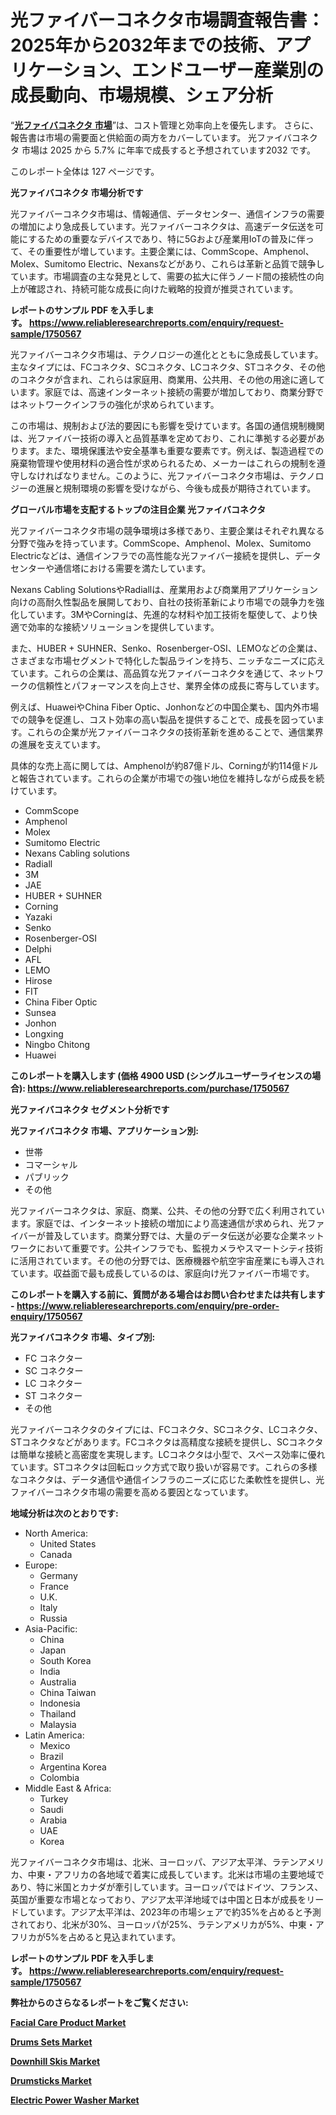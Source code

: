 <p><h1>光ファイバーコネクタ市場調査報告書：2025年から2032年までの技術、アプリケーション、エンドユーザー産業別の成長動向、市場規模、シェア分析</h1></p><p>&ldquo;<strong><a href="https://www.reliableresearchreports.com/optical-fiber-connectors-r1750567?utm_campaign=107&utm_medium=9&utm_source=Github&utm_content=ia&utm_term=06022025&utm_id=optical-fiber-connectors">光ファイバコネクタ 市場</a></strong>&rdquo;は、コスト管理と効率向上を優先します。 さらに、報告書は市場の需要面と供給面の両方をカバーしています。 光ファイバコネクタ 市場は 2025 から 5.7% に年率で成長すると予想されています2032 です。</p>
<p>このレポート全体は 127 ページです。</p>
<p><strong>光ファイバコネクタ 市場分析です</strong></p>
<p><p>光ファイバーコネクタ市場は、情報通信、データセンター、通信インフラの需要の増加により急成長しています。光ファイバーコネクタは、高速データ伝送を可能にするための重要なデバイスであり、特に5Gおよび産業用IoTの普及に伴って、その重要性が増しています。主要企業には、CommScope、Amphenol、Molex、Sumitomo Electric、Nexansなどがあり、これらは革新と品質で競争しています。市場調査の主な発見として、需要の拡大に伴うノード間の接続性の向上が確認され、持続可能な成長に向けた戦略的投資が推奨されています。</p></p>
<p><strong>レポートのサンプル PDF を入手します。&nbsp;<a href="https://www.reliableresearchreports.com/enquiry/request-sample/1750567?utm_campaign=107&utm_medium=9&utm_source=Github&utm_content=ia&utm_term=06022025&utm_id=optical-fiber-connectors">https://www.reliableresearchreports.com/enquiry/request-sample/1750567</a></strong></p>
<p><p>光ファイバーコネクタ市場は、テクノロジーの進化とともに急成長しています。主なタイプには、FCコネクタ、SCコネクタ、LCコネクタ、STコネクタ、その他のコネクタが含まれ、これらは家庭用、商業用、公共用、その他の用途に適しています。家庭では、高速インターネット接続の需要が増加しており、商業分野ではネットワークインフラの強化が求められています。</p><p>この市場は、規制および法的要因にも影響を受けています。各国の通信規制機関は、光ファイバー技術の導入と品質基準を定めており、これに準拠する必要があります。また、環境保護法や安全基準も重要な要素です。例えば、製造過程での廃棄物管理や使用材料の適合性が求められるため、メーカーはこれらの規制を遵守しなければなりません。このように、光ファイバーコネクタ市場は、テクノロジーの進展と規制環境の影響を受けながら、今後も成長が期待されています。</p></p>
<p><strong>グローバル市場を支配するトップの注目企業 光ファイバコネクタ</strong></p>
<p><p>光ファイバーコネクタ市場の競争環境は多様であり、主要企業はそれぞれ異なる分野で強みを持っています。CommScope、Amphenol、Molex、Sumitomo Electricなどは、通信インフラでの高性能な光ファイバー接続を提供し、データセンターや通信塔における需要を満たしています。</p><p>Nexans Cabling SolutionsやRadiallは、産業用および商業用アプリケーション向けの高耐久性製品を展開しており、自社の技術革新により市場での競争力を強化しています。3MやCorningは、先進的な材料や加工技術を駆使して、より快適で効率的な接続ソリューションを提供しています。</p><p>また、HUBER + SUHNER、Senko、Rosenberger-OSI、LEMOなどの企業は、さまざまな市場セグメントで特化した製品ラインを持ち、ニッチなニーズに応えています。これらの企業は、高品質な光ファイバーコネクタを通じて、ネットワークの信頼性とパフォーマンスを向上させ、業界全体の成長に寄与しています。</p><p>例えば、HuaweiやChina Fiber Optic、Jonhonなどの中国企業も、国内外市場での競争を促進し、コスト効率の高い製品を提供することで、成長を図っています。これらの企業が光ファイバーコネクタの技術革新を進めることで、通信業界の進展を支えています。</p><p>具体的な売上高に関しては、Amphenolが約87億ドル、Corningが約114億ドルと報告されています。これらの企業が市場での強い地位を維持しながら成長を続けています。</p></p>
<p><ul><li>CommScope</li><li>Amphenol</li><li>Molex</li><li>Sumitomo Electric</li><li>Nexans Cabling solutions</li><li>Radiall</li><li>3M</li><li>JAE</li><li>HUBER + SUHNER</li><li>Corning</li><li>Yazaki</li><li>Senko</li><li>Rosenberger-OSI</li><li>Delphi</li><li>AFL</li><li>LEMO</li><li>Hirose</li><li>FIT</li><li>China Fiber Optic</li><li>Sunsea</li><li>Jonhon</li><li>Longxing</li><li>Ningbo Chitong</li><li>Huawei</li></ul></p>
<p><strong>このレポートを購入します (価格 4900 USD (シングルユーザーライセンスの場合):&nbsp;<a href="https://www.reliableresearchreports.com/purchase/1750567?utm_campaign=107&utm_medium=9&utm_source=Github&utm_content=ia&utm_term=06022025&utm_id=optical-fiber-connectors">https://www.reliableresearchreports.com/purchase/1750567</a></strong></p>
<p><strong>光ファイバコネクタ セグメント分析です</strong></p>
<p><strong>光ファイバコネクタ 市場、アプリケーション別:</strong></p>
<p><ul><li>世帯</li><li>コマーシャル</li><li>パブリック</li><li>その他</li></ul></p>
<p><p>光ファイバーコネクタは、家庭、商業、公共、その他の分野で広く利用されています。家庭では、インターネット接続の増加により高速通信が求められ、光ファイバーが普及しています。商業分野では、大量のデータ伝送が必要な企業ネットワークにおいて重要です。公共インフラでも、監視カメラやスマートシティ技術に活用されています。その他の分野では、医療機器や航空宇宙産業にも導入されています。収益面で最も成長しているのは、家庭向け光ファイバー市場です。</p></p>
<p><strong>このレポートを購入する前に、質問がある場合はお問い合わせまたは共有します - <a href="https://www.reliableresearchreports.com/enquiry/pre-order-enquiry/1750567?utm_campaign=107&utm_medium=9&utm_source=Github&utm_content=ia&utm_term=06022025&utm_id=optical-fiber-connectors">https://www.reliableresearchreports.com/enquiry/pre-order-enquiry/1750567</a></strong></p>
<p><strong>光ファイバコネクタ 市場、タイプ別:</strong></p>
<p><ul><li>FC コネクター</li><li>SC コネクター</li><li>LC コネクター</li><li>ST コネクター</li><li>その他</li></ul></p>
<p><p>光ファイバーコネクタのタイプには、FCコネクタ、SCコネクタ、LCコネクタ、STコネクタなどがあります。FCコネクタは高精度な接続を提供し、SCコネクタは簡単な接続と高密度を実現します。LCコネクタは小型で、スペース効率に優れています。STコネクタは回転ロック方式で取り扱いが容易です。これらの多様なコネクタは、データ通信や通信インフラのニーズに応じた柔軟性を提供し、光ファイバーコネクタ市場の需要を高める要因となっています。</p></p>
<p><strong>地域分析は次のとおりです:</strong></p>
<p><ul>
    <li>
        North America:
        <ul>
            <li>United States</li>
            <li>Canada</li>
        </ul>
    </li>
    <li>
        Europe:
        <ul>
            <li>Germany</li>
            <li>France</li>
            <li>U.K.</li>
            <li>Italy</li>
            <li>Russia</li>
        </ul>
    </li>
    <li>
        Asia-Pacific:
        <ul>
            <li>China</li>
            <li>Japan</li>
            <li>South Korea</li>
            <li>India</li>
            <li>Australia</li>
            <li>China Taiwan</li>
            <li>Indonesia</li>
            <li>Thailand</li>
            <li>Malaysia</li>
        </ul>
    </li>
    <li>
        Latin America:
        <ul>
            <li>Mexico</li>
            <li>Brazil</li>
            <li>Argentina Korea</li>
            <li>Colombia</li>
        </ul>
    </li>
    <li>
        Middle East & Africa:
        <ul>
            <li>Turkey</li>
            <li>Saudi</li>
            <li>Arabia</li>
            <li>UAE</li>
            <li>Korea</li>
        </ul>
    </li>
    </ul></p>
<p><p>光ファイバーコネクタ市場は、北米、ヨーロッパ、アジア太平洋、ラテンアメリカ、中東・アフリカの各地域で着実に成長しています。北米は市場の主要地域であり、特に米国とカナダが牽引しています。ヨーロッパではドイツ、フランス、英国が重要な市場となっており、アジア太平洋地域では中国と日本が成長をリードしています。アジア太平洋は、2023年の市場シェアで約35%を占めると予測されており、北米が30%、ヨーロッパが25%、ラテンアメリカが5%、中東・アフリカが5%を占めると見込まれています。</p></p>
<p><strong>レポートのサンプル PDF を入手します。&nbsp;<a href="https://www.reliableresearchreports.com/enquiry/request-sample/1750567?utm_campaign=107&utm_medium=9&utm_source=Github&utm_content=ia&utm_term=06022025&utm_id=optical-fiber-connectors">https://www.reliableresearchreports.com/enquiry/request-sample/1750567</a></strong></p>
<p><strong></strong></p>
<p><strong></strong></p>
<p><strong></strong></p>
<p><strong></strong></p>
<p><strong>弊社からのさらなるレポートをご覧ください:</strong></p>
<p><strong><p><a href="https://github.com/zurubting/Market-Research-Report-List-1/blob/main/facial-care-product-market.md?utm_campaign=107&utm_medium=9&utm_source=Github&utm_content=ia&utm_term=06022025&utm_id=optical-fiber-connectors">Facial Care Product Market</a></p><p><a href="https://github.com/saaindosya/Market-Research-Report-List-1/blob/main/drums-sets-market.md?utm_campaign=107&utm_medium=9&utm_source=Github&utm_content=ia&utm_term=06022025&utm_id=optical-fiber-connectors">Drums Sets Market</a></p><p><a href="https://github.com/penglatilles/Market-Research-Report-List-1/blob/main/downhill-skis-market.md?utm_campaign=107&utm_medium=9&utm_source=Github&utm_content=ia&utm_term=06022025&utm_id=optical-fiber-connectors">Downhill Skis Market</a></p><p><a href="https://github.com/ternainglin/Market-Research-Report-List-1/blob/main/drumsticks-market.md?utm_campaign=107&utm_medium=9&utm_source=Github&utm_content=ia&utm_term=06022025&utm_id=optical-fiber-connectors">Drumsticks Market</a></p><p><a href="https://github.com/lalolatiot/Market-Research-Report-List-1/blob/main/electric-power-washer-market.md?utm_campaign=107&utm_medium=9&utm_source=Github&utm_content=ia&utm_term=06022025&utm_id=optical-fiber-connectors">Electric Power Washer Market</a></p></strong></p>